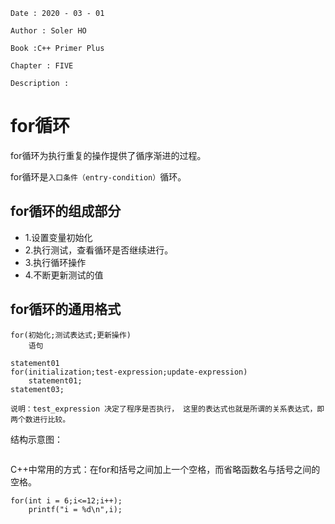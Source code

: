 ```
Date : 2020 - 03 - 01

Author : Soler HO

Book :C++ Primer Plus

Chapter : FIVE
 
Description : 
```
# for循环
for循环为执行重复的操作提供了循序渐进的过程。

for循环是`入口条件（entry-condition）`循环。

## for循环的组成部分
- 1.设置变量初始化
- 2.执行测试，查看循环是否继续进行。
- 3.执行循环操作
- 4.不断更新测试的值

## for循环的通用格式
```
for(初始化;测试表达式;更新操作)
    语句

statement01
for(initialization;test-expression;update-expression)
    statement01;
statement03;

说明：test_expression 决定了程序是否执行， 这里的表达式也就是所谓的关系表达式，即两个数进行比较。

```
结构示意图：

![]()

C++中常用的方式：在for和括号之间加上一个空格，而省略函数名与括号之间的空格。
```
for(int i = 6;i<=12;i++);
    printf("i = %d\n",i);
```


